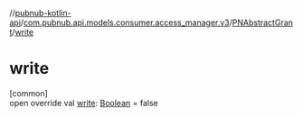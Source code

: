 //[pubnub-kotlin-api](../../../index.md)/[com.pubnub.api.models.consumer.access_manager.v3](../index.md)/[PNAbstractGrant](index.md)/[write](write.md)

# write

[common]\
open override val [write](write.md): [Boolean](https://kotlinlang.org/api/latest/jvm/stdlib/kotlin/-boolean/index.html) = false
